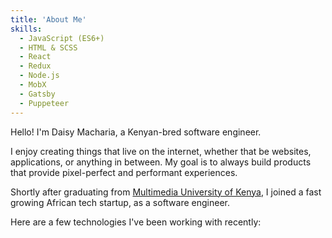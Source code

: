 ```yaml
---
title: 'About Me'
skills:
  - JavaScript (ES6+)
  - HTML & SCSS
  - React
  - Redux
  - Node.js
  - MobX
  - Gatsby
  - Puppeteer
---
```


Hello! I'm Daisy Macharia, a Kenyan-bred software engineer.

I enjoy creating things that live on the internet, whether that be websites, applications, or anything in between. My goal is to always build products that provide pixel-perfect and performant experiences.

Shortly after graduating from [Multimedia University of Kenya](https://www.mmu.ac.ke/), I joined a fast growing African tech startup, as a software engineer.

Here are a few technologies I've been working with recently: